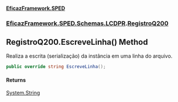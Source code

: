 #### [EficazFramework.SPED](EficazFrameworkSPED.md 'EficazFramework SPED')
### [EficazFramework.SPED.Schemas.LCDPR](EficazFramework.SPED.Schemas.LCDPR.md 'EficazFramework.SPED.Schemas.LCDPR').[RegistroQ200](EficazFramework.SPED.Schemas.LCDPR/RegistroQ200.md 'EficazFramework.SPED.Schemas.LCDPR.RegistroQ200')

## RegistroQ200.EscreveLinha() Method

Realiza a escrita (serialização) da instância em uma linha do arquivo.

```csharp
public override string EscreveLinha();
```

#### Returns
[System.String](https://docs.microsoft.com/en-us/dotnet/api/System.String 'System.String')